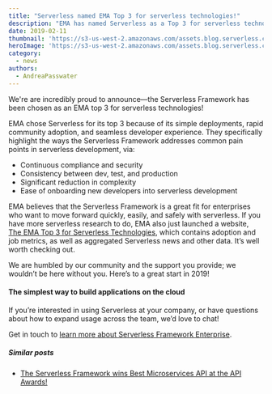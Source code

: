 ```yaml
---
title: "Serverless named EMA Top 3 for serverless technologies!"
description: "EMA has named Serverless as a Top 3 for serverless technologies in their recently-launched serverless report."
date: 2019-02-11
thumbnail: 'https://s3-us-west-2.amazonaws.com/assets.blog.serverless.com/top-3/top-3-thumbnail.png'
heroImage: 'https://s3-us-west-2.amazonaws.com/assets.blog.serverless.com/top-3/top-3-header.png'
category:
  - news
authors: 
  - AndreaPasswater
---
```


We're are incredibly proud to announce—the Serverless Framework has been chosen as an EMA top 3 for serverless technologies!

EMA chose Serverless for its top 3 because of its simple deployments, rapid community adoption, and seamless developer experience. They specifically highlight the ways the Serverless Framework addresses common pain points in serverless development, via:

- Continuous compliance and security
- Consistency between dev, test, and production
- Significant reduction in complexity
- Ease of onboarding new developers into serverless development

EMA believes that the Serverless Framework is a great fit for enterprises who want to move forward quickly, easily, and safely with serverless. If you have more serverless research to do, EMA also just launched a website, [The EMA Top 3 for Serverless Technologies](https://www.ematop3.com/serverless.html), which contains adoption and job metrics, as well as aggregated Serverless news and other data. It’s well worth checking out.

We are humbled by our community and the support you provide; we wouldn’t be here without you. Here’s to a great start in 2019!

#### The simplest way to build applications on the cloud

If you’re interested in using Serverless at your company, or have questions about how to expand usage across the team, we’d love to chat!

Get in touch to [learn more about Serverless Framework Enterprise](https://serverless.com/enterprise/).

##### Similar posts

- [The Serverless Framework wins Best Microservices API at the API Awards!](https://serverless.com/blog/serverless-framework-wins-best-microservices-api-awards/)
